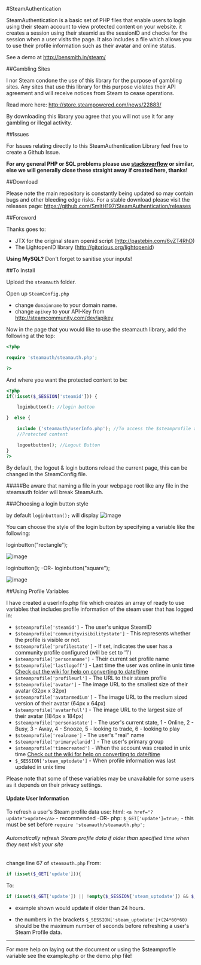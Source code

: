 #SteamAuthentication

SteamAuthentication is a basic set of PHP files that enable users to login using their steam account to view protected content on your website. it creates a session using their steamid as the sessionID and checks for the session when a user visits the page. It also includes a file which allows you to use their profile information such as their avatar and online status.

See a demo at http://bensmith.in/steam/

##Gambling Sites

I nor Steam condone the use of this library for the purpose of gambling sites. Any sites that use this library for this purpose violates their API agreement and will receive notices from Steam to cease operations.

Read more here:
http://store.steampowered.com/news/22883/

By downloading this library you agree that you will not use it for any gambling or illegal activity.

##Issues

For Issues relating directly to this SteamAuthentication Library feel free to create a Github Issue.

**For any general PHP or SQL problems please use [stackoverflow](http://stackoverflow.com/) or similar,
else we will generally close these straight away if created here, thanks!**

##Download

Please note the main repository is constantly being updated so may contain bugs and other bleeding edge risks. For a stable download please visit the releases page: https://github.com/SmItH197/SteamAuthentication/releases

##Foreword

Thanks goes to:
- JTX for the original steam openid script (http://pastebin.com/6vZT4RhD)
- The LightopenID library (http://gitorious.org/lightopenid)

**Using MySQL?** Don't forget to sanitise your inputs!

##To Install

Upload the `steamauth` folder.

Open up `SteamConfig.php` 
- change `domainname` to your domain name.
- change `apikey` to your API-Key from http://steamcommunity.com/dev/apikey


Now in the page that you would like to use the steamauth library, add the following at the top:

```php
<?php

require 'steamauth/steamauth.php';

?>
```
And where you want the protected content to be:
```php
<?php
if(!isset($_SESSION['steamid'])) {

    loginbutton(); //login button

}  else {

    include ('steamauth/userInfo.php'); //To access the $steamprofile array
    //Protected content

    logoutbutton(); //Logout Button
}     
?>
```
By default, the logout & login buttons reload the current page, this can be changed in the SteamConfig file.

#####Be aware that naming a file in your webpage root like any file in the steamauth folder will break SteamAuth.

###Choosing a login button style

by default `loginbutton();` will display ![image](https://steamcommunity-a.akamaihd.net/public/images/signinthroughsteam/sits_02.png)

You can choose the style of the login button by specifying a variable like the following:

loginbutton("rectangle"); 

![image](https://steamcommunity-a.akamaihd.net/public/images/signinthroughsteam/sits_01.png)


loginbutton();
-OR-
loginbutton("square"); 

![image](https://steamcommunity-a.akamaihd.net/public/images/signinthroughsteam/sits_02.png)

    
##Using Profile Variables

I have created a userInfo.php file which creates an array of ready to use variables that includes profile information of the steam user that has logged in:

* `$steamprofile['steamid']` - The user's unique SteamID
* `$steamprofile['communityvisibilitystate']` - This represents whether the profile is visible or not.
* `$steamprofile['profilestate']` - If set, indicates the user has a community profile configured (will be set to '1')
* `$steamprofile['personaname']` - Their current set profile name
* `$steamprofile['lastlogoff']` - Last time the user was online in unix time [Check out the wiki for help on converting to date/time](https://github.com/SmItH197/SteamAuthentication/wiki/Converting-Unix-Time-Stamp)
* `$steamprofile['profileurl']` - The URL to their steam profile
* `$steamprofile['avatar']` - The image URL to the smallest size of their avatar (32px x 32px)
* `$steamprofile['avatarmedium']` - The image URL to the medium sized version of their avatar (64px x 64px)
* `$steamprofile['avatarfull']` - The image URL to the largest size of their avatar (184px x 184px)
* `$steamprofile['personastate']` - The user's current state, 1 - Online, 2 - Busy, 3 - Away, 4 - Snooze, 5 - looking to trade, 6 - looking to play
* `$steamprofile['realname']` - The user's "real" name
* `$steamprofile['primaryclanid']` - The user's primary group
* `$steamprofile['timecreated']` - When the account was created in unix time [Check out the wiki for help on converting to date/time](https://github.com/SmItH197/SteamAuthentication/wiki/Converting-Unix-Time-Stamp)
* `$_SESSION['steam_uptodate']` - When profile information was last updated in unix time

Please note that some of these variables may be unavailable for some users as it depends on their privacy settings. 

#### Update User Information

To refresh a user's Steam profile data use:
html: `<a href="?update">update</a>` - recommended
-OR-
php: `$_GET['update']=true;` - this must be set before `require 'steamauth/steamauth.php';`

###### Automatically refresh Steam profile data if older than specified time when they next visit your site

change line 67 of `steamauth.php` 
From:
```php
if (isset($_GET['update'])){ 
```
To:
```php
if (isset($_GET['update']) || !empty($_SESSION['steam_uptodate']) && $_SESSION['steam_uptodate']+(24*60*60) < time()){ 
```
- example shown would update if older than 24 hours.

- the numbers in the brackets `$_SESSION['steam_uptodate']+(24*60*60)` should be the maximum number of seconds before refreshing a user's Steam Profile data.

---

For more help on laying out the document or using the $steamprofile variable see the example.php or the demo.php file!
 

